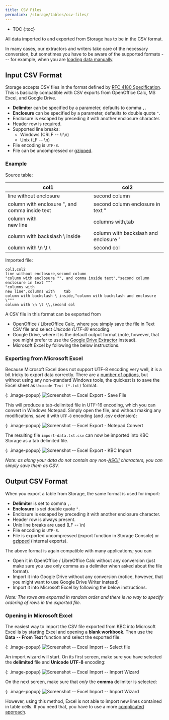 ```yaml
---
title: CSV Files
permalink: /storage/tables/csv-files/
---
```


* TOC
{:toc}

All data imported to and exported from Storage has to be in the CSV format.

In many cases, our extractors and writers take care of the necessary conversion,
but sometimes you have to be aware of the supported formats --- for
example, when you are [loading data manually](/tutorial/load/).

## Input CSV Format
Storage accepts CSV files in the format defined by [RFC 4180 Specification](http://tools.ietf.org/html/rfc4180).
This is basically compatible with CSV exports from OpenOffice Calc, MS Excel, and Google Drive.

- **Delimiter** can be specified by a parameter, defaults to comma `,`.
- **Enclosure** can be specified by a parameter, defaults to double quote `"`.
- Enclosure is escaped by preceding it with another enclosure character.
- Header row is required.
- Supported line breaks:
    - Windows (CRLF -- \r\n)
    - Unix (LF -- \n)
- File encoding is `UTF-8`.
- File can be uncompressed or [gzipped](http://www.gzip.org/).

### Example

Source table:

| col1                                           | col2                                   |
|------------------------------------------------|----------------------------------------|
| line without enclosure                         | second column                          |
| column with enclosure ", and comma inside text | second column enclosure in text "      |
| column with <br />new line                     | columns with,tab                       |
| column with backslash \ inside                 | column with backslash and enclosure \" |
| column with \n \t \\                           | second col                             |

Imported file:

    col1,col2
    line without enclosure,second column
    "column with enclosure "", and comma inside text","second column enclosure in text """
    "columns with
    new line",columns with    tab
    column with backslash \ inside,"column with backslash and enclosure \"""
    column with \n \t \\,second col

A CSV file in this format can be exported from

- OpenOffice / LibreOffice Calc, where you simply save the file in Text CSV file and select *Unicode (UTF-8)* encoding.
- Google Drive, where it is the default output format (note, however, that you might
    prefer to use the [Google Drive Extractor](/tutorial/load/googledrive/) instead).
- Microsoft Excel by following the below instructions.

### Exporting from Microsoft Excel
Because Microsoft Excel does not support UTF-8 encoding very well, it is a bit tricky to
export data correctly. There are a
[number of options](http://stackoverflow.com/questions/4221176/excel-to-csv-with-utf8-encoding),
but without using any non-standard Windows tools, the quickest is to save the Excel sheet as `Unicode Text (*.txt)`
format:

{: .image-popup}
![Screenshot -- Excel Export - Save File](/storage/tables/excel-export-1.png)

This will produce a tab-delimited file in UTF-16 encoding, which you can convert in Windows
Notepad. Simply open the file, and without making any modifications, save it with `UTF-8` encoding (and .csv extension):

{: .image-popup}
![Screenshot -- Excel Export - Notepad Convert](/storage/tables/excel-export-2.png)

The resulting file `import-data.txt.csv` can now be imported into KBC Storage as a tab delimited file.

{: .image-popup}
![Screenshot -- Excel Export - KBC Import](/storage/tables/excel-export-3.png)

*Note: as along your data do not contain any non-[ASCII](https://en.wikipedia.org/wiki/ASCII#Character_set) characters, you can simply save them as CSV.*

## Output CSV Format
When you export a table from Storage, the same format is used for import:

- **Delimiter** is set to comma `,`.
- **Enclosure** is set double quote `"`.
- Enclosure is escaped by preceding it with another enclosure character.
- Header row is always present.
- Unix line breaks are used (LF -- \n)
- File encoding is `UTF-8`.
- File is exported uncompressed (export function in Storage Console) or [gzipped](http://www.gzip.org/) (internal exports).

The above format is again compatible with many applications; you can

- Open it in OpenOffice / LibreOffice Calc without any conversion (just make sure you use only comma as a delimiter 
when asked about the file format).
- Import it into Google Drive without any conversion (notice, however, that you might want to
    use Google Drive Writer instead)
- Import it into Microsoft Excel by following the below instructions.

*Note: The rows are exported in random order and there is no way to specify ordering of rows in the exported file.*

### Opening in Microsoft Excel
The easiest way to import the CSV file exported from KBC into Microsoft Excel is by starting Excel and opening 
a **blank workbook**. Then use the **Data** -- **From Text** function and select the exported file:

{: .image-popup}
![Screenshot -- Excel Import -- Select file](/storage/tables/excel-import-1.png)

An import wizard will start. On its first screen, make sure you have selected the **delimited** file
and **Unicode UTF-8** encoding:

{: .image-popup}
![Screenshot -- Excel Import -- Import Wizard](/storage/tables/excel-import-2.png)

On the next screen, make sure that *only* the **comma** delimiter is selected:

{: .image-popup}
![Screenshot -- Excel Import -- Import Wizard](/storage/tables/excel-import-3.png)

However, using this method, Excel is not able to import new lines contained in table cells. 
If you need that, you have to use a more [complicated approach](http://stackoverflow.com/questions/2668678/importing-csv-with-line-breaks-in-excel-2007).
